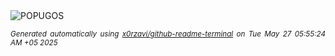<div align="justify">
<picture>
    <source media="(prefers-color-scheme: dark)" srcset="https://i.ibb.co/wr3Z1wHZ/output-gif.gif">
    <source media="(prefers-color-scheme: light)" srcset="https://i.ibb.co/wr3Z1wHZ/output-gif.gif">
    <img alt="POPUGOS" src="https://i.ibb.co/wr3Z1wHZ/output-gif.gif">
</picture>

<sub><i>Generated automatically using [x0rzavi/github-readme-terminal](https://github.com/x0rzavi/github-readme-terminal) on Tue May 27 05:55:24 AM +05 2025</i></sub>
</div>
